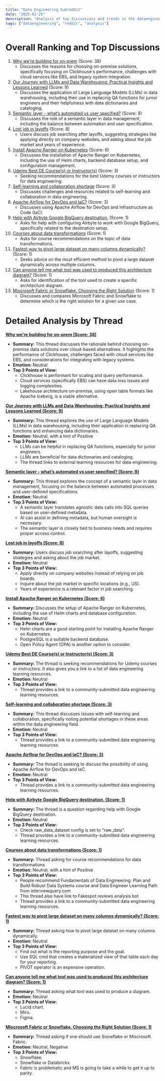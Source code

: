 ```yaml
---
title: "Data Engineering Subreddit"
date: "2025-02-25"
description: "Analysis of top discussions and trends in the dataengineering subreddit"
tags: ["dataengineering", "reddit", "analysis"]
---
```


# Overall Ranking and Top Discussions
1.  [Why we're building for on-prem](https://www.reddit.com/r/dataengineering/comments/1ixvltu/why_were_building_for_onprem/) (Score: 38)
    * Discusses the reasons for choosing on-premise solutions, specifically focusing on Clickhouse's performance, challenges with cloud services like EBS, and legacy system integration.
2.  [Our Journey with LLMs and Data Warehousing: Practical Insights and Lessons Learned](https://www.reddit.com/r/dataengineering/comments/1ixwoz2/our_journey_with_llms_and_data_warehousing/) (Score: 9)
    *  Discusses the application of Large Language Models (LLMs) in data warehousing, including their use in replacing QA functions for junior engineers and their helpfulness with data dictionaries and cataloging.
3.  [Semantic layer - what’s automated vs user specified?](https://www.reddit.com/r/dataengineering/comments/1iy0bhz/semantic_layer_whats_automated_vs_user_specified/) (Score: 9)
    * Discusses the role of a semantic layer in data management, including the balance between automation and user specification.
4.  [Lost job in layoffs](https://www.reddit.com/r/dataengineering/comments/1iy3efc/lost_job_in_layoffs/) (Score: 8)
    *  Users discuss job searching after layoffs, suggesting strategies like applying directly on company websites, and asking about the job market and years of experience.
5.  [Install Apache Ranger on Kubernetes](https://www.reddit.com/r/dataengineering/comments/1iy2urh/install_apache_ranger_on_kubernetes/) (Score: 6)
    * Discusses the installation of Apache Ranger on Kubernetes, including the use of Helm charts, backend database setup, and configuration management.
6.  [Udemy Best DE Course(s) or Instructor(s)](https://www.reddit.com/r/dataengineering/comments/1ixxj14/udemy_best_de_courses_or_instructors/) (Score: 3)
    * Seeking recommendations for the best Udemy courses or instructors for data engineering.
7.  [Self-learning and collaboration shortage](https://www.reddit.com/r/dataengineering/comments/1iy4otf/selflearning_and_collaboration_shortage/) (Score: 3)
    * Discusses challenges and resources related to self-learning and collaboration in data engineering.
8.  [Apache Airflow for DevOps and IaC?](https://www.reddit.com/r/dataengineering/comments/1iy4rya/apache_airflow_for_devops_and_iac/) (Score: 3)
    * Discusses using Apache Airflow for DevOps and Infrastructure as Code (IaC).
9.  [Help with Airbyte Google BigQuery destination.](https://www.reddit.com/r/dataengineering/comments/1ixx534/help_with_airbyte_google_bigquery_destination/) (Score: 1)
    *  Asks for help with configuring Airbyte to work with Google BigQuery, specifically related to the destination setup.
10. [Courses about data transformations](https://www.reddit.com/r/dataengineering/comments/1ixyhkd/courses_about_data_transformations/) (Score: 1)
    *  Asks for course recommendations on the topic of data transformations.
11. [Fastest way to pivot large dataset on many columns dynamically?](https://www.reddit.com/r/dataengineering/comments/1iy2bmc/fastest_way_to_pivot_large_dataset_on_many/) (Score: 1)
    *  Seeks advice on the most efficient method to pivot a large dataset dynamically across multiple columns.
12. [Can anyone tell me what tool was used to produced this architecture diagram?](https://www.reddit.com/r/dataengineering/comments/1iy3z19/can_anyone_tell_me_what_tool_was_used_to_produced/) (Score: 1)
    *  Asks for identification of the tool used to create a specific architecture diagram.
13. [Miscrosoft Fabric or Snowflake. Choosing the Right Solution](https://www.reddit.com/r/dataengineering/comments/1iy4eeg/miscrosoft_fabric_or_snowflake_choosing_the_right/) (Score: 1)
    *  Discusses and compares Microsoft Fabric and Snowflake to determine which is the right solution for a given use case.

# Detailed Analysis by Thread
**[Why we're building for on-prem (Score: 38)](https://www.reddit.com/r/dataengineering/comments/1ixvltu/why_were_building_for_onprem/)**
*  **Summary:** This thread discusses the rationale behind choosing on-premise data solutions over cloud-based alternatives. It highlights the performance of Clickhouse, challenges faced with cloud services like EBS, and considerations for integrating with legacy systems.
*  **Emotion:** Neutral
*  **Top 3 Points of View:**
    * Clickhouse is performant for scaling and query performance.
    * Cloud services (specifically EBS) can have data loss issues and logging complexities.
    * Lakehouse architecture on-premise, using open table formats like Apache Iceberg, is a viable alternative.

**[Our Journey with LLMs and Data Warehousing: Practical Insights and Lessons Learned (Score: 9)](https://www.reddit.com/r/dataengineering/comments/1ixwoz2/our_journey_with_llms_and_data_warehousing/)**
*  **Summary:** This thread explores the use of Large Language Models (LLMs) in data warehousing, including their application in replacing QA functions and enhancing data dictionaries.
*  **Emotion:** Neutral, with a hint of Positive
*  **Top 3 Points of View:**
    * LLMs can be helpful in replacing QA functions, especially for junior engineers.
    * LLMs are beneficial for data dictionaries and cataloging.
    * The thread links to external learning resources for data engineering.

**[Semantic layer - what’s automated vs user specified? (Score: 9)](https://www.reddit.com/r/dataengineering/comments/1iy0bhz/semantic_layer_whats_automated_vs_user_specified/)**
*  **Summary:** This thread explores the concept of a semantic layer in data management, focusing on the balance between automated processes and user-defined specifications.
*  **Emotion:** Neutral
*  **Top 3 Points of View:**
    * A semantic layer translates agnostic data calls into SQL queries based on user-defined metadata.
    * AI can assist in defining metadata, but human oversight is necessary.
    * The semantic layer is closely tied to business needs and requires proper access control.

**[Lost job in layoffs (Score: 8)](https://www.reddit.com/r/dataengineering/comments/1iy3efc/lost_job_in_layoffs/)**
*  **Summary:** Users discuss job searching after layoffs, suggesting strategies and asking about the job market.
*  **Emotion:** Neutral
*  **Top 3 Points of View:**
    * Apply directly on company websites instead of relying on job boards.
    * Inquire about the job market in specific locations (e.g., US).
    * Years of experience is a relevant factor in job searching.

**[Install Apache Ranger on Kubernetes (Score: 6)](https://www.reddit.com/r/dataengineering/comments/1iy2urh/install_apache_ranger_on_kubernetes/)**
*  **Summary:** Discusses the setup of Apache Ranger on Kubernetes, including the use of Helm charts and database configuration.
*  **Emotion:** Neutral
*  **Top 3 Points of View:**
    * Helm charts are a good starting point for installing Apache Ranger on Kubernetes.
    * PostgreSQL is a suitable backend database.
    * Open Policy Agent (OPA) is another option to consider.

**[Udemy Best DE Course(s) or Instructor(s) (Score: 3)](https://www.reddit.com/r/dataengineering/comments/1ixxj14/udemy_best_de_courses_or_instructors/)**
*  **Summary:** The thread is seeking recommendations for Udemy courses or instructors. It also gives you a link to a list of data engineering learning resources.
*  **Emotion:** Neutral
*  **Top 3 Points of View:**
    * Thread provides a link to a community-submitted data engineering learning resources.

**[Self-learning and collaboration shortage (Score: 3)](https://www.reddit.com/r/dataengineering/comments/1iy4otf/selflearning_and_collaboration_shortage/)**
*  **Summary:** This thread discusses issues with self-learning and collaboration, specifically noting potential shortages in these areas within the data engineering field.
*  **Emotion:** Neutral
*  **Top 3 Points of View:**
    * Thread provides a link to a community-submitted data engineering learning resources.

**[Apache Airflow for DevOps and IaC? (Score: 3)](https://www.reddit.com/r/dataengineering/comments/1iy4rya/apache_airflow_for_devops_and_iac/)**
*  **Summary:** The thread is seeking to discuss the possibility of using Apache Airflow for DevOps and IaC.
*  **Emotion:** Neutral
*  **Top 3 Points of View:**
    * Thread provides a link to a community-submitted data engineering learning resources.

**[Help with Airbyte Google BigQuery destination. (Score: 1)](https://www.reddit.com/r/dataengineering/comments/1ixx534/help_with_airbyte_google_bigquery_destination/)**
*  **Summary:** The thread is a question regarding help with Google BigQuery destination.
*  **Emotion:** Neutral
*  **Top 3 Points of View:**
    * Check raw_data_dataset config is set to "raw_data".
    * Thread provides a link to a community-submitted data engineering learning resources.

**[Courses about data transformations (Score: 1)](https://www.reddit.com/r/dataengineering/comments/1ixyhkd/courses_about_data_transformations/)**
*  **Summary:** Thread asking for course recommendations for data transformations
*  **Emotion:** Neutral, with a hint of Positive
*  **Top 3 Points of View:**
    * People recommend Fundamentals of Data Engineering: Plan and Build Robust Data Systems course and Data Engineer Learning Path from interviewquery.com
    * This thread also have link to Fakespot reviews analysis bot
    * Thread provides a link to a community-submitted data engineering learning resources.

**[Fastest way to pivot large dataset on many columns dynamically? (Score: 1)](https://www.reddit.com/r/dataengineering/comments/1iy2bmc/fastest_way_to_pivot_large_dataset_on_many/)**
*  **Summary:** Thread asking how to pivot large dataset on many columns dynamically.
*  **Emotion:** Neutral
*  **Top 3 Points of View:**
    * Find out what is the reporting purpose and the goal.
    * Use SQL cmd that creates a materialized view of that table each day for your reporting.
    * PIVOT operator is an expensive operation.

**[Can anyone tell me what tool was used to produced this architecture diagram? (Score: 1)](https://www.reddit.com/r/dataengineering/comments/1iy3z19/can_anyone_tell_me_what_tool_was_used_to_produced/)**
*  **Summary:** Thread asking what tool was used to produce a diagram.
*  **Emotion:** Neutral
*  **Top 3 Points of View:**
    * Lucid chart.
    * Miro.
    * Figma.

**[Miscrosoft Fabric or Snowflake. Choosing the Right Solution (Score: 1)](https://www.reddit.com/r/dataengineering/comments/1iy4eeg/miscrosoft_fabric_or_snowflake_choosing_the_right/)**
*  **Summary:** Thread asking if one should use Snowflake or Miscrosoft Fabric.
*  **Emotion:** Neutral, Negative
*  **Top 3 Points of View:**
    * Snowflake.
    * Snowflake or Databricks.
    * Fabric is problematic and MS is going to take a while to get it up to parity.
